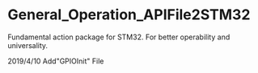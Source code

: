# General_Operation_APIFile2STM32
Fundamental action package for STM32. For better operability and universality.

2019/4/10 Add"GPIOInit" File